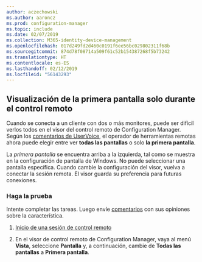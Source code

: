 ```yaml
---
author: aczechowski
ms.author: aaroncz
ms.prod: configuration-manager
ms.topic: include
ms.date: 02/07/2019
ms.collection: M365-identity-device-management
ms.openlocfilehash: 017d249fd2d460c0191f6ee56bc029802311f68b
ms.sourcegitcommit: 874d78f08714a509f61c52b154387268f5b73242
ms.translationtype: HT
ms.contentlocale: es-ES
ms.lasthandoff: 02/12/2019
ms.locfileid: "56143293"
---
```

## <a name="bkmk_rcmulti"></a> Visualización de la primera pantalla solo durante el control remoto
<!--3231732-->

Cuando se conecta a un cliente con dos o más monitores, puede ser difícil verlos todos en el visor del control remoto de Configuration Manager. Según los [comentarios de UserVoice](https://configurationmanager.uservoice.com/forums/300492-ideas/suggestions/34609915-use-sccm-to-remote-control-multiple-monitors), el operador de herramientas remotas ahora puede elegir entre ver **todas las pantallas** o solo **la primera pantalla**. 

La *primera pantalla* se encuentra arriba a la izquierda, tal como se muestra en la configuración de pantalla de Windows. No puede seleccionar una pantalla específica. Cuando cambie la configuración del visor, vuelva a conectar la sesión remota. El visor guarda su preferencia para futuras conexiones. 


### <a name="try-it-out"></a>Haga la prueba

Intente completar las tareas. Luego envíe [comentarios](/sccm/core/understand/find-help#product-feedback) con sus opiniones sobre la característica.

1. [Inicio de una sesión de control remoto](/sccm/core/clients/manage/remote-control/remotely-administer-a-windows-client-computer)  

2. En el visor de control remoto de Configuration Manager, vaya al menú **Vista**, seleccione **Pantalla** y, a continuación, cambie de **Todas las pantallas** a **Primera pantalla**.  

